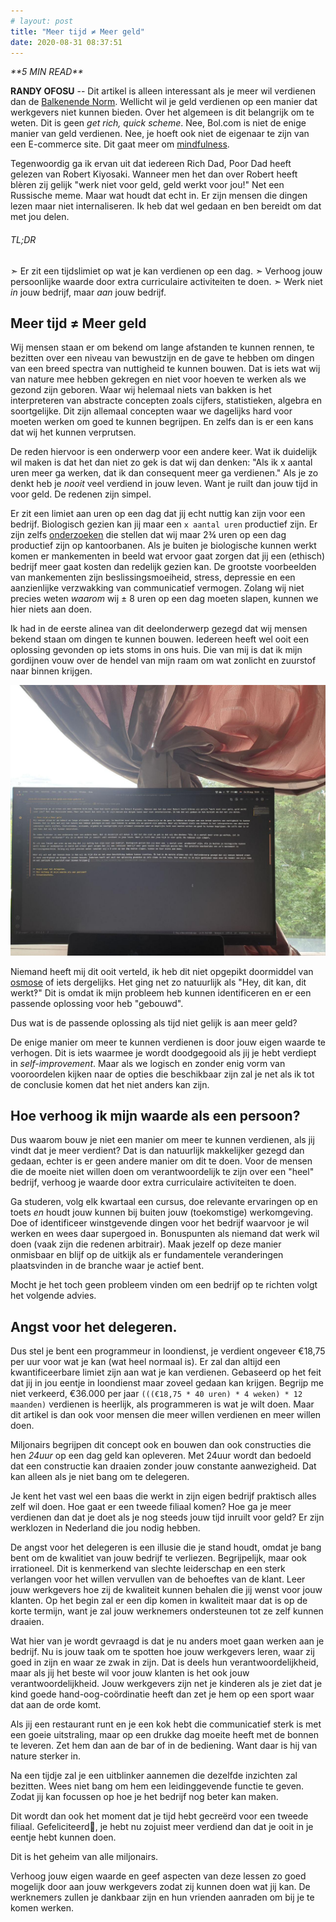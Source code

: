 ```yaml
---
# layout: post
title: "Meer tijd ≠ Meer geld"
date: 2020-08-31 08:37:51
---
```


<link rel="stylesheet" href="https://cdnjs.cloudflare.com/ajax/libs/font-awesome/4.7.0/css/font-awesome.min.css">
<i class="fa fa-clock-o" aria-hidden="true" style="fontsize:20px"> **5 MIN READ**</i>

**RANDY OFOSU** -- Dit artikel is alleen interessant als je meer wil verdienen dan de <a href="https://nl.wikipedia.org/wiki/Balkenendenorm" title="Wikipagina over de Balkenende Norm" alt="Wikipagina over de Balkenende Norm" target="_blank">Balkenende Norm</a>. Wellicht wil je geld verdienen op een manier dat werkgevers niet kunnen bieden. Over het algemeen is dit belangrijk om te weten. Dit is geen *get rich, quick scheme*. Nee, Bol.com is niet de enige manier van geld verdienen. Nee, je hoeft ook niet de eigenaar te zijn van een E-commerce site. Dit gaat meer om <a href="https://en.wikipedia.org/wiki/Mindfulness" title="Wikipagina over Mindfulness" alt="Wikipagina over Mindfulness" target="_blank">mindfulness</a>. 

Tegenwoordig ga ik ervan uit dat iedereen Rich Dad, Poor Dad heeft gelezen van Robert Kiyosaki. Wanneer men het dan over Robert heeft blèren zij gelijk "werk niet voor geld, geld werkt voor jou!" Net een Russische meme. Maar wat houdt dat echt in. Er zijn mensen die dingen lezen maar niet internaliseren. Ik heb dat wel gedaan en ben bereidt om dat met jou delen. 

###### TL;DR
➣ Er zit een tijdslimiet op wat je kan verdienen op een dag.
➣ Verhoog jouw persoonlijke waarde door extra curriculaire activiteiten te doen.
➣ Werk niet *in* jouw bedrijf, maar *aan* jouw bedrijf.

## Meer tijd ≠ Meer geld
Wij mensen staan er om bekend om lange afstanden te kunnen rennen, te bezitten over een niveau van bewustzijn en de gave te hebben om dingen van een breed spectra van nuttigheid te kunnen bouwen. Dat is iets wat wij van nature mee hebben gekregen en niet voor hoeven te werken als we gezond zijn geboren. Waar wij helemaal niets van bakken is het interpreteren van abstracte concepten zoals cijfers, statistieken, algebra en soortgelijke. Dit zijn allemaal concepten waar we dagelijks hard voor moeten werken om goed te kunnen begrijpen. En zelfs dan is er een kans dat wij het kunnen verprutsen. 

De reden hiervoor is een onderwerp voor een andere keer. Wat ik duidelijk wil maken is dat het dan niet zo gek is dat wij dan denken: "Als ik x aantal uren meer ga werken, dat ik dan consequent meer ga verdienen." Als je zo denkt heb je *nooit* veel verdiend in jouw leven. Want je ruilt dan jouw tijd in voor geld. De redenen zijn simpel.

Er zit een limiet aan uren op een dag dat jij echt nuttig kan zijn voor een bedrijf. Biologisch gezien kan jij maar een `x aantal uren` productief zijn. Er zijn zelfs <a href="https://hbr.org/2009/10/making-time-off-predictable-and-required" title="Harvard Business Review onderzoek uit 2019" alt="Harvard Business Review onderzoek uit 2019" target="_blank">onderzoeken</a> die stellen dat wij maar 2¾ uren op een dag productief zijn op kantoorbanen. Als je buiten je biologische kunnen werkt komen er mankementen in beeld wat ervoor gaat zorgen dat jij een (ethisch) bedrijf meer gaat kosten dan redelijk gezien kan. De grootste voorbeelden van mankementen zijn beslissingsmoeiheid, stress, depressie en een aanzienlijke verzwakking van communicatief vermogen. Zolang wij niet precies weten *waarom* wij ± 8 uren op een dag moeten slapen, kunnen we hier niets aan doen.

Ik had in de eerste alinea van dit deelonderwerp gezegd dat wij mensen bekend staan om dingen te kunnen bouwen. Iedereen heeft wel ooit een oplossing gevonden op iets stoms in ons huis. Die van mij is dat ik mijn gordijnen vouw over de hendel van mijn raam om wat zonlicht en zuurstof naar binnen krijgen. 

<img src="/assets/img/randomoplossing.jpg" title="Mijn creatieve oplossing." alt="Mijn creatieve oplossing">

Niemand heeft mij dit ooit verteld, ik heb dit niet opgepikt doormiddel van <a href="https://nl.qwe.wiki/wiki/Social_osmosis" title="Omdat ik het niet heb over diffusie van vloeistof" target="_blank" alt="sociale osmose">osmose</a> of iets dergelijks. Het ging net zo natuurlijk als "Hey, dit kan, dit werkt‽" Dit is omdat ik mijn probleem heb kunnen identificeren en er een passende oplossing voor heb "gebouwd". 

Dus wat is de passende oplossing als tijd niet gelijk is aan meer geld?

De enige manier om meer te kunnen verdienen is door jouw eigen waarde te verhogen. Dit is iets waarmee je wordt doodgegooid als jij je hebt verdiept in *self-improvement*. Maar als we logisch en zonder enig vorm van vooroordelen kijken naar de opties die beschikbaar zijn zal je net als ik tot de conclusie komen dat het niet anders kan zijn. 

## Hoe verhoog ik mijn waarde als een persoon?
Dus waarom bouw je niet een manier om meer te kunnen verdienen, als jij vindt dat je meer verdient? Dat is dan natuurlijk makkelijker gezegd dan gedaan, echter is er geen andere manier om dit te doen. Voor de mensen die de moeite niet willen doen om verantwoordelijk te zijn over een "heel" bedrijf, verhoog je waarde door extra curriculaire activiteiten te doen. 

Ga studeren, volg elk kwartaal een cursus, doe relevante ervaringen op en toets *en* houdt jouw kunnen bij buiten jouw (toekomstige) werkomgeving. Doe of identificeer winstgevende dingen voor het bedrijf waarvoor je wil werken en wees daar supergoed in. Bonuspunten als niemand dat werk wil doen (vaak zijn die redenen arbitrair). Maak jezelf op deze manier onmisbaar en blijf op de uitkijk als er fundamentele veranderingen plaatsvinden in de branche waar je actief bent.

Mocht je het toch geen probleem vinden om een bedrijf op te richten volgt het volgende advies.

## Angst voor het delegeren.
Dus stel je bent een programmeur in loondienst, je verdient ongeveer €18,75 per uur voor wat je kan (wat heel normaal is). Er zal dan altijd een kwantificeerbare limiet zijn aan wat je kan verdienen. Gebaseerd op het feit dat jij in jou eentje in loondienst maar zoveel gedaan kan krijgen. Begrijp me niet verkeerd, €36.000 per jaar `(((€18,75 * 40 uren) * 4 weken) * 12 maanden)` verdienen is heerlijk, als programmeren is wat je wilt doen. Maar dit artikel is dan ook voor mensen die meer willen verdienen en meer willen doen.

Miljonairs begrijpen dit concept ook en bouwen dan ook constructies die hen *24uur* op een dag geld kan opleveren. Met 24uur wordt dan bedoeld dat een constructie kan draaien zonder jouw constante aanwezigheid. Dat kan alleen als je niet bang om te delegeren. 

Je kent het vast wel een baas die werkt in zijn eigen bedrijf praktisch alles zelf wil doen. Hoe gaat er een tweede filiaal komen? Hoe ga je meer verdienen dan dat je doet als je nog steeds jouw tijd inruilt voor geld? Er zijn werklozen in Nederland die jou nodig hebben.

De angst voor het delegeren is een illusie die je stand houdt, omdat je bang bent om de kwalitiet van jouw bedrijf te verliezen. Begrijpelijk, maar ook irrationeel. Dit is kenmerkend van slechte leiderschap en een sterk verlangen voor het willen vervullen van de behoeftes van de klant. Leer jouw werkgevers hoe zij de kwaliteit kunnen behalen die jij wenst voor jouw klanten. Op het begin zal er een dip komen in kwaliteit maar dat is op de korte termijn, want je zal jouw werknemers ondersteunen tot ze zelf kunnen draaien. 

Wat hier van je wordt gevraagd is dat je nu anders moet gaan werken aan je bedrijf. Nu is jouw taak om te spotten hoe jouw werkgevers leren, waar zij goed in zijn en waar ze zwak in zijn. Dat is deels hun verantwoordelijkheid, maar als jij het beste wil voor jouw klanten is het ook jouw verantwoordelijkheid. Jouw werkgevers zijn net je kinderen als je ziet dat je kind goede hand-oog-coördinatie heeft dan zet je hem op een sport waar dat aan de orde komt. 

Als jij een restaurant runt en je een kok hebt die communicatief sterk is met een goeie uitstraling, maar op een drukke dag moeite heeft met de bonnen te leveren. Zet hem dan aan de bar of in de bediening. Want daar is hij van nature sterker in. 

Na een tijdje zal je een uitblinker aannemen die dezelfde inzichten zal bezitten. Wees niet bang om hem een leidinggevende functie te geven. Zodat jij kan focussen op hoe je het bedrijf nog beter kan maken. 

Dit wordt dan ook het moment dat je tijd hebt gecreërd voor een tweede filiaal. Gefeliciteerd🎉, je hebt nu zojuist meer verdiend dan dat je ooit in je eentje hebt kunnen doen.

Dit is het geheim van alle miljonairs.

Verhoog jouw eigen waarde en geef aspecten van deze lessen zo goed mogelijk door aan jouw werkgevers zodat zij kunnen doen wat jij kan. De werknemers zullen je dankbaar zijn en hun vrienden aanraden om bij je te komen werken. 


